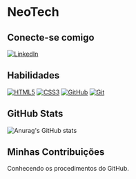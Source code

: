# NeoTech

## Conecte-se comigo

[![LinkedIn](https://img.shields.io/badge/LinkedIn-000?style=for-the-badge&logo=linkedin&logoColor=0E76A8)](https://www.linkedin.com/in/flavio-cantanhede-alves-b30945b4/)

## Habilidades

[![HTML5](https://img.shields.io/badge/HTML5-000?style=for-the-badge&logo=html5)](https://www.w3schools.com/TAGS/default.asp)
[![CSS3](https://img.shields.io/badge/CSS3-000?style=for-the-badge&logo=css3&logoColor=264CE4)](https://www.w3schools.com/cssref/index.php)
[![GitHub](https://img.shields.io/badge/GitHub-000?style=for-the-badge&logo=github&logoColor=fff)](https://github.com/flaviocalves)
[![Git](https://img.shields.io/badge/Git-000?style=for-the-badge&logo=Git)](https://git-scm.com/doc)

## GitHub Stats

![Anurag's GitHub stats](https://github-readme-stats.vercel.app/api?username=flaviocalves&theme=dark&bg_color=000&border_color=AFAFAF&icon_color=FFDF1B&text_color=fff&show_icons=true&hide_title=true)

## Minhas Contribuições

Conhecendo os procedimentos do GitHub.